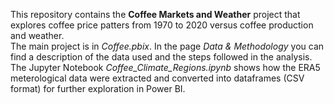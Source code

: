 This repository contains the **Coffee Markets and Weather** project that explores coffee price patters from 1970 to 2020 versus coffee production and weather.  
The main project is in *Coffee.pbix*. In the page *Data & Methodology* you can find a description of the data used and the steps followed in the analysis.  
The Jupyter Notebook *Coffee_Climate_Regions.ipynb* shows how the ERA5 meterological data were extracted and converted into dataframes (CSV format) for further exploration in Power BI. 

